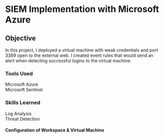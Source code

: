 # SIEM Implementation with Microsoft Azure

## Objective
In this project, I deployed a virtual machine with weak credentials and port 3389 open to the external web. I created event rules that would send an alert when detecting successful logins to the virtual machine.

### Tools Used
<p> Microsoft Azure <br>
Microsoft Sentinel </p>

### Skills Learned
<p> Log Analysis <br>
Threat Detection </p>


#### Configuration of Workspace & Virtual Machine
